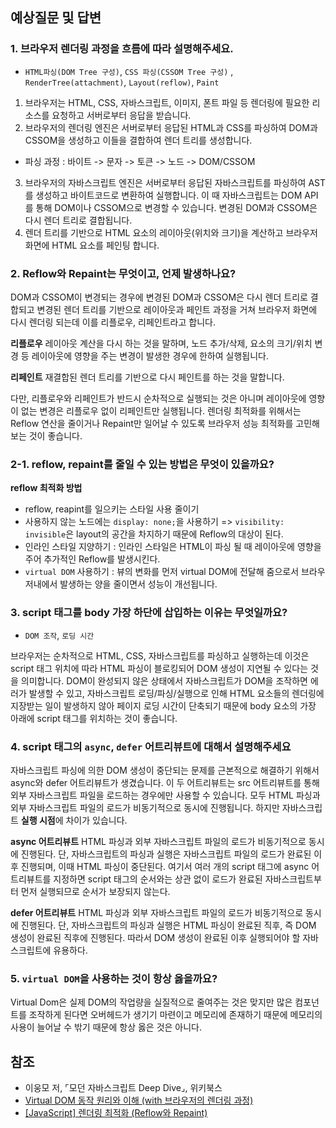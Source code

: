 ## 예상질문 및 답변

### 1. 브라우저 렌더링 과정을 흐름에 따라 설명해주세요.

- `HTML파싱(DOM Tree 구성)`, `CSS 파싱(CSSOM Tree 구성)` , `RenderTree(attachment)`, `Layout(reflow)`, `Paint`

1. 브라우저는 HTML, CSS, 자바스크립트, 이미지, 폰트 파일 등 렌더링에 필요한 리소스를 요청하고 서버로부터 응답을 받습니다.
2. 브라우저의 렌더링 엔진은 서버로부터 응답된 HTML과 CSS를 파싱하여 DOM과 CSSOM을 생성하고 이들을 결합하여 렌더 트리를 생성합니다.

- 파싱 과정 : 바이트 -> 문자 -> 토큰 -> 노드 -> DOM/CSSOM

3. 브라우저의 자바스크립트 엔진은 서버로부터 응답된 자바스크립트를 파싱하여 AST를 생성하고 바이트코드로 변환하여 실행합니다. 이 때 자바스크립트는 DOM API를 통해 DOM이나 CSSOM으로 변경할 수 있습니다. 변경된 DOM과 CSSOM은 다시 렌더 트리로 결합됩니다.
4. 렌더 트리를 기반으로 HTML 요소의 레이아웃(위치와 크기)을 계산하고 브라우저 화면에 HTML 요소를 페인팅 합니다.

### 2. Reflow와 Repaint는 무엇이고, 언제 발생하나요?

DOM과 CSSOM이 변경되는 경우에 변경된 DOM과 CSSOM은 다시 렌더 트리로 결합되고 변경된 렌더 트리를 기반으로 레이아웃과 페인트 과정을 거쳐 브라우저 화면에 다시 렌더링 되는데 이를 리플로우, 리페인트라고 합니다.

**리플로우**
레이아웃 계산을 다시 하는 것을 말하며, 노드 추가/삭제, 요소의 크기/위치 변경 등 레이아웃에 영향을 주는 변경이 발생한 경우에 한하여 실행됩니다.

**리페인트**
재결합된 렌더 트리를 기반으로 다시 페인트를 하는 것을 말합니다.

다만, 리플로우와 리페인트가 반드시 순차적으로 실행되는 것은 아니며 레이아웃에 영향이 없는 변경은 리플로우 없이 리페인트만 실행됩니다. 렌더링 최적화를 위해서는 Reflow 연산을 줄이거나 Repaint만 일어날 수 있도록 브라우저 성능 최적화를 고민해보는 것이 좋습니다.

### 2-1. reflow, repaint를 줄일 수 있는 방법은 무엇이 있을까요?

**reflow 최적화 방법**

- reflow, reapint를 일으키는 스타일 사용 줄이기
- 사용하지 않는 노드에는 `display: none;`을 사용하기 => `visibility: invisible`은 layout의 공간을 차지하기 때문에 Reflow의 대상이 된다.
- 인라인 스타일 지양하기 : 인라인 스타일은 HTML이 파싱 될 때 레이아웃에 영향을 주어 추가적인 Reflow를 발생시킨다.
- `virtual DOM` 사용하기 : 뷰의 변화를 먼저 virtual DOM에 전달해 줌으로서 브라우저내에서 발생하는 양을 줄이면서 성능이 개선됩니다.

### 3. script 태그를 body 가장 하단에 삽입하는 이유는 무엇일까요?

- `DOM 조작`, `로딩 시간`

브라우저는 순차적으로 HTML, CSS, 자바스크립트를 파싱하고 실행하는데 이것은 script 태그 위치에 따라 HTML 파싱이 블로킹되어 DOM 생성이 지연될 수 있다는 것을 의미합니다. DOM이 완성되지 않은 상태에서 자바스크립트가 DOM을 조작하면 에러가 발생할 수 있고, 자바스크립트 로딩/파싱/실행으로 인해 HTML 요소들의 렌더링에 지장받는 일이 발생하지 않아 페이지 로딩 시간이 단축되기 때문에 body 요소의 가장 아래에 script 태그를 위치하는 것이 좋습니다.

### 4. script 태그의 `async`, `defer` 어트리뷰트에 대해서 설명해주세요

자바스크립트 파싱에 의한 DOM 생성이 중단되는 문제를 근본적으로 해결하기 위해서 async와 defer 어트리뷰트가 생겼습니다. 이 두 어트리뷰트는 src 어트리뷰트를 통해 외부 자바스크립트 파일을 로드하는 경우에만 사용할 수 있습니다. 모두 HTML 파싱과 외부 자바스크립트 파일의 로드가 비동기적으로 동시에 진행됩니다. 하지만 자바스크립트 **실행 시점**에 차이가 있습니다.

**async 어트리뷰트**
HTML 파싱과 외부 자바스크립트 파일의 로드가 비동기적으로 동시에 진행된다. 단, 자바스크립트의 파싱과 실행은 자바스크립트 파일의 로드가 완료된 이후 진행되며, 이때 HTML 파싱이 중단된다. 여기서 여러 개의 script 태그에 async 어트리뷰트를 지정하면 script 태그의 순서와는 상관 없이 로드가 완료된 자바스크립트부터 먼저 실행되므로 순서가 보장되지 않는다.

**defer 어트리뷰트**
HTML 파싱과 외부 자바스크립트 파일의 로드가 비동기적으로 동시에 진행된다. 단, 자바스크립트의 파싱과 실행은 HTML 파싱이 완료된 직후, 즉 DOM 생성이 완료된 직후에 진행된다. 따라서 DOM 생성이 완료된 이후 실행되어야 할 자바스크립트에 유용하다.

### 5. `virtual DOM`을 사용하는 것이 항상 옳을까요?

Virtual Dom은 실제 DOM의 작업량을 실질적으로 줄여주는 것은 맞지만 많은 컴포넌트를 조작하게 된다면 오버헤드가 생기기 마련이고 메모리에 존재하기 때문에 메모리의 사용이 늘어날 수 밖기 때문에 항상 옳은 것은 아니다.

## 참조

- 이웅모 저, ⌜모던 자바스크립트 Deep Dive⌟, 위키북스
- [Virtual DOM 동작 원리와 이해 (with 브라우저의 렌더링 과정)](https://jeong-pro.tistory.com/210)
- [[JavaScript] 렌더링 최적화 (Reflow와 Repaint)](https://seokzin.tistory.com/entry/JavaScript-%EB%A0%8C%EB%8D%94%EB%A7%81-%EC%B5%9C%EC%A0%81%ED%99%94-Reflow%EC%99%80-Repaint#-%EF%B-%-F%E-%--%A-%--%ED%--%--%EB%A-%--%EC%-E%--%--%EC%A-%--%EC%-D%B-%EA%B-%B-)

